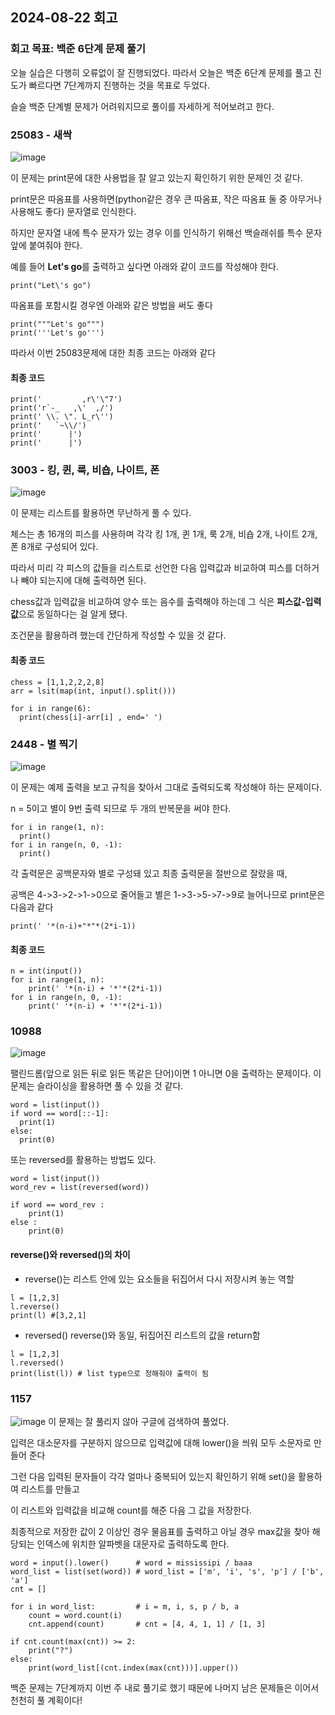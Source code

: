 ## 2024-08-22 회고
### 회고 목표: 백준 6단계 문제 풀기

오늘 실습은 다행히 오류없이 잘 진행되었다.
따라서 오늘은 백준 6단계 문제를 풀고 진도가 빠르다면 7단계까지 진행하는 것을 목표로 두었다.

슬슬 백준 단계별 문제가 어려워지므로 풀이를 자세하게 적어보려고 한다.

### 25083 - 새싹
![image](https://github.com/user-attachments/assets/b196f955-28e5-42ef-b8d4-67f10c0caad0)

이 문제는 print문에 대한 사용법을 잘 알고 있는지 확인하기 위한 문제인 것 같다.

print문은 따옴표를 사용하면(python같은 경우 큰 따옴표, 작은 따옴표 둘 중 아무거나 사용해도 좋다) 문자열로 인식한다.

하지만 문자열 내에 특수 문자가 있는 경우 이를 인식하기 위해선 백슬래쉬를 특수 문자 앞에 붙여줘야 한다.

예를 들어 **Let's go**를 출력하고 싶다면 아래와 같이 코드를 작성해야 한다.
```
print("Let\'s go")
```

따옴표를 포함시킬 경우엔 아래와 같은 방법을 써도 좋다
```
print("""Let's go""")
print('''Let's go''')
```

따라서 이번 25083문제에 대한 최종 코드는 아래와 같다
#### 최종 코드
```
print('         ,r\'\"7')
print('r`-_   ,\'  ,/')
print(' \\. \". L_r\'')
print('   `~\\/')
print('      |')
print('      |')
```


### 3003 - 킹, 퀸, 룩, 비숍, 나이트, 폰
![image](https://github.com/user-attachments/assets/71760936-1777-4d59-99bf-2f10523d2a6b)

이 문제는 리스트를 활용하면 무난하게 풀 수 있다.

체스는 총 16개의 피스를 사용하며 각각 킹 1개, 퀸 1개, 룩 2개, 비숍 2개, 나이트 2개, 폰 8개로 구성되어 있다.

따라서 미리 각 피스의 값들을 리스트로 선언한 다음 입력값과 비교하여 피스를 더하거나 빼야 되는지에 대해 출력하면 된다.

chess값과 입력값을 비교하여 양수 또는 음수를 출력해야 하는데 그 식은 **피스값-입력값**으로 동일하다는 걸 알게 됐다.

조건문을 활용하려 했는데 간단하게 작성할 수 있을 것 같다.

#### 최종 코드
```
chess = [1,1,2,2,2,8]
arr = lsit(map(int, input().split()))

for i in range(6):
  print(chess[i]-arr[i] , end=' ')
```


### 2448 - 별 찍기
![image](https://github.com/user-attachments/assets/0694090b-ee5b-48c7-b632-d81451a6617d)

이 문제는 예제 출력을 보고 규칙을 찾아서 그대로 출력되도록 작성해야 하는 문제이다.

n = 5이고 별이 9번 출력 되므로 두 개의 반복문을 써야 한다.
```
for i in range(1, n):
  print()
for i in range(n, 0, -1):
  print()
```

각 출력문은 공백문자와 별로 구성돼 있고 최종 출력문을 절반으로 잘랐을 때, 

공백은 4->3->2->1->0으로 줄어들고 별은 1->3->5->7->9로 늘어나므로 print문은 다음과 같다
```
print(' '*(n-i)+"*"*(2*i-1))
```

#### 최종 코드
```
n = int(input())
for i in range(1, n):
    print(' '*(n-i) + '*'*(2*i-1))
for i in range(n, 0, -1):
    print(' '*(n-i) + '*'*(2*i-1))
```

### 10988
![image](https://github.com/user-attachments/assets/9b5a575d-b3f8-4a38-a5a8-716c4c277cd6)

팰린드롬(앞으로 읽든 뒤로 읽든 똑같은 단어)이면 1 아니면 0을 출력하는 문제이다.
이 문제는 슬라이싱을 활용하면 풀 수 있을 것 같다.

```
word = list(input())
if word == word[::-1]:
  print(1)
else:
  print(0)
```

또는 reversed를 활용하는 방법도 있다.
```
word = list(input())
word_rev = list(reversed(word))

if word == word_rev :
    print(1)
else :
    print(0)
```

#### reverse()와 reversed()의 차이
- reverse()는 리스트 안에 있는 요소들을 뒤집어서 다시 저장시켜 놓는 역할
```
l = [1,2,3]
l.reverse()
print(l) #[3,2,1]
```

- reversed() reverse()와 동일, 뒤집어진 리스트의 값을 return함
```
l = [1,2,3]
l.reversed()
print(list(l)) # list type으로 정해줘야 출력이 됨
```

### 1157
![image](https://github.com/user-attachments/assets/74f35a90-22da-4535-83cd-59e53e752214)
이 문제는 잘 풀리지 않아 구글에 검색하여 풀었다.

입력은 대소문자를 구분하지 않으므로 입력값에 대해 lower()을 씌워 모두 소문자로 만들어 준다

그런 다음 입력된 문자들이 각각 얼마나 중복되어 있는지 확인하기 위해 set()을 활용하여 리스트를 만들고

이 리스트와 입력값을 비교해 count를 해준 다음 그 값을 저장한다.

최종적으로 저장한 값이 2 이상인 경우 물음표를 출력하고 아닐 경우 max값을 찾아 해당되는 인덱스에 위치한 알파벳을 대문자로 출력하도록 한다.

```
word = input().lower()      # word = mississipi / baaa
word_list = list(set(word)) # word_list = ['m', 'i', 's', 'p'] / ['b', 'a']
cnt = []

for i in word_list:         # i = m, i, s, p / b, a
    count = word.count(i)
    cnt.append(count)       # cnt = [4, 4, 1, 1] / [1, 3]

if cnt.count(max(cnt)) >= 2:
    print("?")
else:
    print(word_list[(cnt.index(max(cnt)))].upper())
```

백준 문제는 7단계까지 이번 주 내로 풀기로 했기 때문에 나머지 남은 문제들은 이어서 천천히 풀 계획이다!
